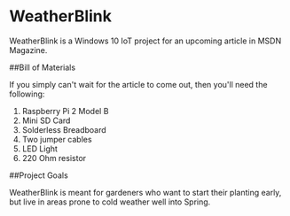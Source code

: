 # WeatherBlink

WeatherBlink is a Windows 10 IoT project for an upcoming article in MSDN Magazine.

##Bill of Materials

If you simply can't wait for the article to come out, then you'll need the following:

1. Raspberry Pi 2 Model B
2. Mini SD Card
3. Solderless Breadboard
4. Two jumper cables
5. LED Light
6. 220 Ohm resistor

##Project Goals

WeatherBlink is meant for gardeners who want to start their planting early, but live in areas prone to cold weather well into Spring.
